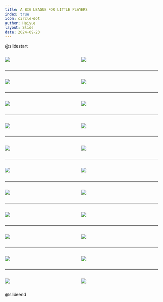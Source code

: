 ```yaml
---
title: A BIG LEAGUE FOR LITTLE PLAYERS
index: true
icon: circle-dot
author: Haiyue
layout: Slide
date: 2024-09-23
---
```

 
@slidestart

<div style="display:flex">
<div style="flex:1">

![](https://raw.githubusercontent.com/yclord/reading/refs/heads/master/english/Level-S/A%20BIG%20LEAGUE%20FOR%20LITTLE%20PLAYERS/001.webp)
</div>
<div style="flex:1">

![](https://raw.githubusercontent.com/yclord/reading/refs/heads/master/english/Level-S/A%20BIG%20LEAGUE%20FOR%20LITTLE%20PLAYERS/002.webp)
</div>
</div>

---

<div style="display:flex">
<div style="flex:1">

![](https://raw.githubusercontent.com/yclord/reading/refs/heads/master/english/Level-S/A%20BIG%20LEAGUE%20FOR%20LITTLE%20PLAYERS/003.webp)
</div>
<div style="flex:1">

![](https://raw.githubusercontent.com/yclord/reading/refs/heads/master/english/Level-S/A%20BIG%20LEAGUE%20FOR%20LITTLE%20PLAYERS/004.webp)
</div>
</div>

---

<div style="display:flex">
<div style="flex:1">

![](https://raw.githubusercontent.com/yclord/reading/refs/heads/master/english/Level-S/A%20BIG%20LEAGUE%20FOR%20LITTLE%20PLAYERS/005.webp)
</div>
<div style="flex:1">

![](https://raw.githubusercontent.com/yclord/reading/refs/heads/master/english/Level-S/A%20BIG%20LEAGUE%20FOR%20LITTLE%20PLAYERS/006.webp)
</div>
</div>

---

<div style="display:flex">
<div style="flex:1">

![](https://raw.githubusercontent.com/yclord/reading/refs/heads/master/english/Level-S/A%20BIG%20LEAGUE%20FOR%20LITTLE%20PLAYERS/007.webp)
</div>
<div style="flex:1">

![](https://raw.githubusercontent.com/yclord/reading/refs/heads/master/english/Level-S/A%20BIG%20LEAGUE%20FOR%20LITTLE%20PLAYERS/008.webp)
</div>
</div>

---

<div style="display:flex">
<div style="flex:1">

![](https://raw.githubusercontent.com/yclord/reading/refs/heads/master/english/Level-S/A%20BIG%20LEAGUE%20FOR%20LITTLE%20PLAYERS/009.webp)
</div>
<div style="flex:1">

![](https://raw.githubusercontent.com/yclord/reading/refs/heads/master/english/Level-S/A%20BIG%20LEAGUE%20FOR%20LITTLE%20PLAYERS/010.webp)
</div>
</div>

---

<div style="display:flex">
<div style="flex:1">

![](https://raw.githubusercontent.com/yclord/reading/refs/heads/master/english/Level-S/A%20BIG%20LEAGUE%20FOR%20LITTLE%20PLAYERS/011.webp)
</div>
<div style="flex:1">

![](https://raw.githubusercontent.com/yclord/reading/refs/heads/master/english/Level-S/A%20BIG%20LEAGUE%20FOR%20LITTLE%20PLAYERS/012.webp)
</div>
</div>

---

<div style="display:flex">
<div style="flex:1">

![](https://raw.githubusercontent.com/yclord/reading/refs/heads/master/english/Level-S/A%20BIG%20LEAGUE%20FOR%20LITTLE%20PLAYERS/013.webp)
</div>
<div style="flex:1">

![](https://raw.githubusercontent.com/yclord/reading/refs/heads/master/english/Level-S/A%20BIG%20LEAGUE%20FOR%20LITTLE%20PLAYERS/014.webp)
</div>
</div>

---

<div style="display:flex">
<div style="flex:1">

![](https://raw.githubusercontent.com/yclord/reading/refs/heads/master/english/Level-S/A%20BIG%20LEAGUE%20FOR%20LITTLE%20PLAYERS/015.webp)
</div>
<div style="flex:1">

![](https://raw.githubusercontent.com/yclord/reading/refs/heads/master/english/Level-S/A%20BIG%20LEAGUE%20FOR%20LITTLE%20PLAYERS/016.webp)
</div>
</div>

---

<div style="display:flex">
<div style="flex:1">

![](https://raw.githubusercontent.com/yclord/reading/refs/heads/master/english/Level-S/A%20BIG%20LEAGUE%20FOR%20LITTLE%20PLAYERS/017.webp)
</div>
<div style="flex:1">

![](https://raw.githubusercontent.com/yclord/reading/refs/heads/master/english/Level-S/A%20BIG%20LEAGUE%20FOR%20LITTLE%20PLAYERS/018.webp)
</div>
</div>

---

<div style="display:flex">
<div style="flex:1">

![](https://raw.githubusercontent.com/yclord/reading/refs/heads/master/english/Level-S/A%20BIG%20LEAGUE%20FOR%20LITTLE%20PLAYERS/019.webp)
</div>
<div style="flex:1">

![](https://raw.githubusercontent.com/yclord/reading/refs/heads/master/english/Level-S/A%20BIG%20LEAGUE%20FOR%20LITTLE%20PLAYERS/020.webp)
</div>
</div>

---

<div style="display:flex">
<div style="flex:1">

![](https://raw.githubusercontent.com/yclord/reading/refs/heads/master/english/Level-S/A%20BIG%20LEAGUE%20FOR%20LITTLE%20PLAYERS/021.webp)
</div>
<div style="flex:1">

![](https://raw.githubusercontent.com/yclord/reading/refs/heads/master/english/Level-S/A%20BIG%20LEAGUE%20FOR%20LITTLE%20PLAYERS/022.webp)
</div>
</div>

@slideend